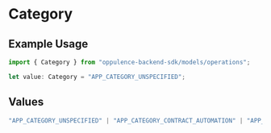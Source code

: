 # Category

## Example Usage

```typescript
import { Category } from "oppulence-backend-sdk/models/operations";

let value: Category = "APP_CATEGORY_UNSPECIFIED";
```

## Values

```typescript
"APP_CATEGORY_UNSPECIFIED" | "APP_CATEGORY_CONTRACT_AUTOMATION" | "APP_CATEGORY_CONTRACT_ANALYSIS" | "APP_CATEGORY_INTEGRATION" | "APP_CATEGORY_AI_POWERED" | "APP_CATEGORY_WORKFLOW" | "APP_CATEGORY_COMPLIANCE"
```